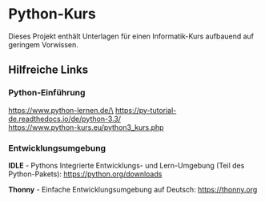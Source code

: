 # Python-Kurs
Dieses Projekt enthält Unterlagen für einen Informatik-Kurs aufbauend auf geringem Vorwissen.

## Hilfreiche Links
### Python-Einführung

https://www.python-lernen.de/\
https://py-tutorial-de.readthedocs.io/de/python-3.3/ \
https://www.python-kurs.eu/python3_kurs.php

### Entwicklungsumgebung

**IDLE** -
Pythons Integrierte Entwicklungs- und Lern-Umgebung (Teil des Python-Pakets): https://python.org/downloads

**Thonny** - Einfache Entwicklungsumgebung auf Deutsch:
https://thonny.org

